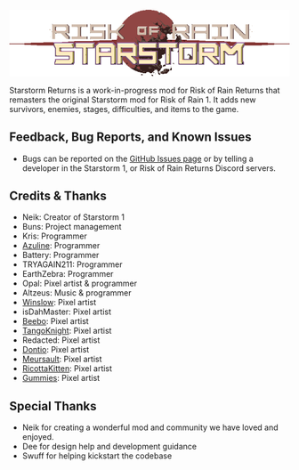 ![SSR Title](./Assets/title.png)

Starstorm Returns is a work-in-progress mod for Risk of Rain Returns that remasters the original Starstorm mod for Risk of Rain 1. It adds new survivors, enemies, stages, difficulties, and items to the game.

## Feedback, Bug Reports, and Known Issues
- Bugs can be reported on the [GitHub Issues page](https://github.com/RobomandosLab/StarstormReturns) or by telling a developer in the Starstorm 1, or Risk of Rain Returns Discord servers.


## Credits & Thanks
- Neik: Creator of Starstorm 1
- Buns: Project management
- Kris: Programmer
- [Azuline](https://bsky.app/profile/azulineskye.bsky.social): Programmer
- Battery: Programmer
- TRYAGAIN211: Programmer
- EarthZebra: Programmer
- Opal: Pixel artist & programmer
- Altzeus: Music & programmer
- [Winslow](https://bsky.app/profile/winslowror.bsky.social): Pixel artist
- isDahMaster: Pixel artist
- [Beebo](https://bsky.app/profile/beebogreebo.bsky.social): Pixel artist
- [TangoKnight](https://bsky.app/profile/tangoknight.bsky.social): Pixel artist
- Redacted: Pixel artist
- [Dontio](https://ko-fi.com/donito): Pixel artist
- [Meursault](https://ko-fi.com/fyrebw28545): Pixel artist
- [RicottaKitten](https://bsky.app/profile/boreeddddd.bsky.social): Pixel artist
- [Gummies](https://bsky.app/profile/gummies139.bsky.social): Pixel artist

## Special Thanks
- Neik for creating a wonderful mod and community we have loved and enjoyed.
- Dee for design help and development guidance
- Swuff for helping kickstart the codebase